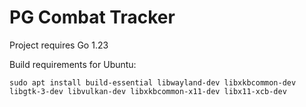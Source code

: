 # PG Combat Tracker

Project requires Go 1.23

Build requirements for Ubuntu:
```shell
sudo apt install build-essential libwayland-dev libxkbcommon-dev libgtk-3-dev libvulkan-dev libxkbcommon-x11-dev libx11-xcb-dev 
```